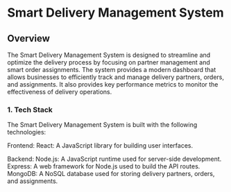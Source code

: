 
# Smart Delivery Management System

## Overview

The Smart Delivery Management System is designed to streamline and optimize the delivery process by focusing on partner management and smart order assignments. The system provides a modern dashboard that allows businesses to efficiently track and manage delivery partners, orders, and assignments. It also provides key performance metrics to monitor the effectiveness of delivery operations.


### 1. **Tech Stack**
The Smart Delivery Management System is built with the following technologies:

Frontend:
React: A JavaScript library for building user interfaces.

Backend:
Node.js: A JavaScript runtime used for server-side development.
Express: A web framework for Node.js used to build the API routes.
MongoDB: A NoSQL database used for storing delivery partners, orders, and assignments.
